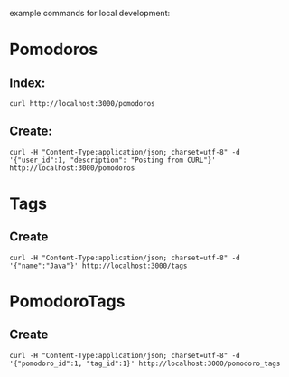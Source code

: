 example commands for local development:

# Pomodoros 
## Index:

`curl http://localhost:3000/pomodoros`

## Create:

`curl -H "Content-Type:application/json; charset=utf-8" -d '{"user_id":1, "description": "Posting from CURL"}' http://localhost:3000/pomodoros`

# Tags

## Create
`curl -H "Content-Type:application/json; charset=utf-8" -d '{"name":"Java"}' http://localhost:3000/tags`

# PomodoroTags
## Create
`curl -H "Content-Type:application/json; charset=utf-8" -d '{"pomodoro_id":1, "tag_id":1}' http://localhost:3000/pomodoro_tags`
